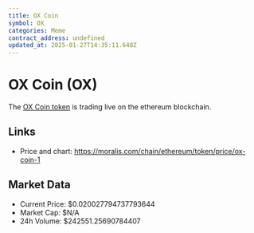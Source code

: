 ```yaml
---
title: OX Coin
symbol: OX
categories: Meme
contract_address: undefined
updated_at: 2025-01-27T14:35:11.648Z
---
```


# OX Coin (OX)
The [OX Coin token](https://moralis.com/chain/ethereum/token/price/ox-coin-1) is trading live on the ethereum blockchain.

## Links
- Price and chart: https://moralis.com/chain/ethereum/token/price/ox-coin-1

## Market Data
- Current Price: $0.020027794737793644
- Market Cap: $N/A
- 24h Volume: $242551.25690784407
